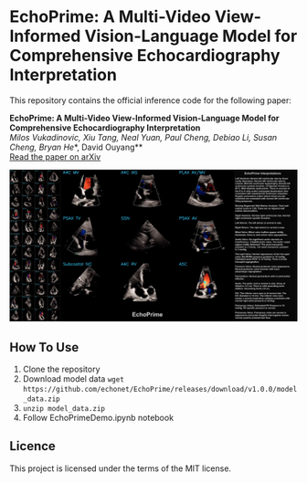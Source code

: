 # EchoPrime: A Multi-Video View-Informed Vision-Language Model for Comprehensive Echocardiography Interpretation

This repository contains the official inference code for the following paper:

**EchoPrime: A Multi-Video View-Informed Vision-Language Model for Comprehensive Echocardiography Interpretation**  
*Milos Vukadinovic, Xiu Tang, Neal Yuan, Paul Cheng, Debiao Li, Susan Cheng, Bryan He**, David Ouyang**  
[Read the paper on arXiv](https://arxiv.org/abs/2410.09704)

![EchoPrime Demo](demo_image.png)

## How To Use
1) Clone the repository
2) Download model data `wget https://github.com/echonet/EchoPrime/releases/download/v1.0.0/model_data.zip`
3) `unzip model_data.zip`
4) Follow EchoPrimeDemo.ipynb notebook

## Licence
This project is licensed under the terms of the MIT license.
